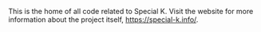 This is the home of all code related to Special K. Visit the website for more information about the project itself, https://special-k.info/.
